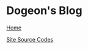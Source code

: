 # Dogeon's Blog

[Home](https://dogeon188.github.io)

[Site Source Codes](https://github.com/Dogeon188/dogeon188.github.io)

